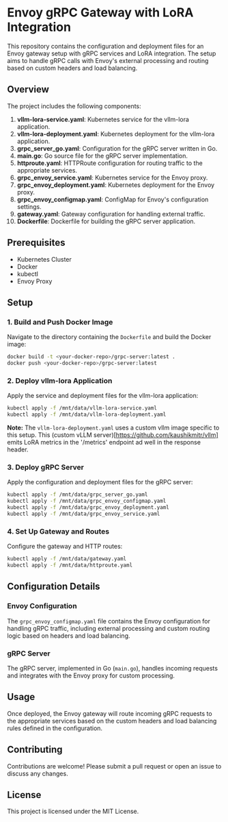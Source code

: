 
# Envoy gRPC Gateway with LoRA Integration

This repository contains the configuration and deployment files for an Envoy gateway setup with gRPC services and LoRA integration. The setup aims to handle gRPC calls with Envoy's external processing and routing based on custom headers and load balancing.

## Overview

The project includes the following components:
1. **vllm-lora-service.yaml**: Kubernetes service for the vllm-lora application.
2. **vllm-lora-deployment.yaml**: Kubernetes deployment for the vllm-lora application.
3. **grpc_server_go.yaml**: Configuration for the gRPC server written in Go.
4. **main.go**: Go source file for the gRPC server implementation.
5. **httproute.yaml**: HTTPRoute configuration for routing traffic to the appropriate services.
6. **grpc_envoy_service.yaml**: Kubernetes service for the Envoy proxy.
7. **grpc_envoy_deployment.yaml**: Kubernetes deployment for the Envoy proxy.
8. **grpc_envoy_configmap.yaml**: ConfigMap for Envoy's configuration settings.
9. **gateway.yaml**: Gateway configuration for handling external traffic.
10. **Dockerfile**: Dockerfile for building the gRPC server application.

## Prerequisites

- Kubernetes Cluster
- Docker
- kubectl
- Envoy Proxy

## Setup

### 1. Build and Push Docker Image

Navigate to the directory containing the `Dockerfile` and build the Docker image:

```sh
docker build -t <your-docker-repo>/grpc-server:latest .
docker push <your-docker-repo>/grpc-server:latest
```

### 2. Deploy vllm-lora Application

Apply the service and deployment files for the vllm-lora application:

```sh
kubectl apply -f /mnt/data/vllm-lora-service.yaml
kubectl apply -f /mnt/data/vllm-lora-deployment.yaml
```

**Note:** The `vllm-lora-deployment.yaml` uses a custom vllm image specific to this setup. This (custom vLLM server)[https://github.com/kaushikmitr/vllm] emits LoRA metrics in the '/metrics' endpoint ad well in the response header.

### 3. Deploy gRPC Server

Apply the configuration and deployment files for the gRPC server:

```sh
kubectl apply -f /mnt/data/grpc_server_go.yaml
kubectl apply -f /mnt/data/grpc_envoy_configmap.yaml
kubectl apply -f /mnt/data/grpc_envoy_deployment.yaml
kubectl apply -f /mnt/data/grpc_envoy_service.yaml

```

### 4. Set Up Gateway and Routes

Configure the gateway and HTTP routes:

```sh
kubectl apply -f /mnt/data/gateway.yaml
kubectl apply -f /mnt/data/httproute.yaml
```

## Configuration Details

### Envoy Configuration

The `grpc_envoy_configmap.yaml` file contains the Envoy configuration for handling gRPC traffic, including external processing and custom routing logic based on headers and load balancing.

### gRPC Server

The gRPC server, implemented in Go (`main.go`), handles incoming requests and integrates with the Envoy proxy for custom processing.

## Usage

Once deployed, the Envoy gateway will route incoming gRPC requests to the appropriate services based on the custom headers and load balancing rules defined in the configuration.

## Contributing

Contributions are welcome! Please submit a pull request or open an issue to discuss any changes.

## License

This project is licensed under the MIT License.
